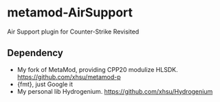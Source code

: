 # metamod-AirSupport
Air Support plugin for Counter-Strike Revisited

## Dependency
* My fork of MetaMod, providing CPP20 modulize HLSDK. https://github.com/xhsu/metamod-p 
* {fmt}, just Google it
* My personal lib Hydrogenium. https://github.com/xhsu/Hydrogenium 
